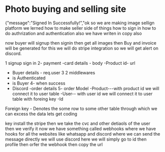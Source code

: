 # Photo buying and selling site

{"message":"Signed In Successfully!","ok so we are making image sellign platform
we lerned how to make seller side of things how to sign in how to do authrization and authentication
also we have writen in copy also

now buyer will signup then signin then get all images then Buy and invoice will be generated for this we will do stripe integration
so we will get alert on discord.

1 signup sign in 
2- payment 
-card details - body
-Product id- url
- Buyer details - req.user
3 2 middlewares
- is Authenticated
- is Buyer
4- when success
- Discord
-order details
5- order Model
-Product---with product id we will connect it to user table
-User-- with user id we will connect it to user table with foreing key
-Id

Foreign key - Denotes the some row to some other table
through which we can excess the data
lets get coding

key install the stripe then we take the cvc and other detiaols 
of the user then we verify it 
now we have something called webhooks where we have hooks for all the websites like whatsapp and discord where we can send the message directly
we will use discord here we will simply go to id then profile then orfer the webhook then copy the url 
